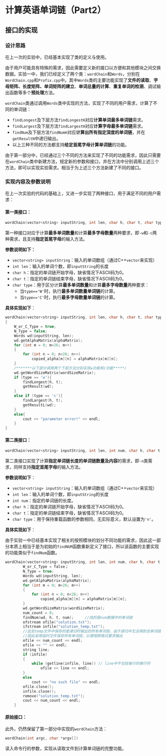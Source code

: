 # 计算英语单词链（Part2）

## 接口的实现

### 设计思路

在上一次的实验中，已经基本实现了类的定义与使用。

由于用户可能具有特殊的需求，因此需要定义新的接口以方便和其他模块之间交换数据。实验一中，我们已经定义了两个类：`wordChain`和`Words`，分别在`WordChain.cpp`和`Profix.cpp`中。其中`Words`类的主要功能实现了**文件的读取**、**字母矩阵、长度矩阵、单词矩阵的建立**、**单词总量的计算**、**重复单词的检测**、调试输出函数等多个**预处理**方法。

`wordChain`类通过调用`Words`类中实现的方法，实现了不同的用户需求，计算了不同的单词链：

* `findLongest`及下层方法`findLongestH`对应**计算单词最多单词链**需求。
* `findLargest`及下层方法`findLargestH`对应**计算字母最多单词链**需求。
* `findNum`及下层方法`findNumH`对应**计算出所有指定深度的单词链**，并在`getResultN`中递归输出。
* 以上三种不同的方法都支持**给定首尾字母计算单词链**的功能。

由于第一部分中，已经通过三个不同的方法来实现了不同的功能需求，因此只需要在`wordChain`类中新建方法，规定新的参数和接口，并在方法中分别调用上述三个方法，即可以实现实验需求。相当于为上述三个方法新建了不同的接口。

### 实现内容及参数说明

在上一次实验的代码的基础上，又进一步实现了两种接口，用于满足不同的用户需求：

#### 第一类接口：

```C++
wordChain(vector<string> inputString, int len, char h, char t, char type)
```

第一种接口对应于计算**最多单词数量**和计算**最多字母数量**两种要求，即`-w`和`-c`两种需求，且支持**指定首尾字母**的输入方法。

**参数说明如下：**

- `vector<string> inputString`：输入的单词数组（通过C++`vector`来实现）
- `int len`：输入的单词个数，即`inputString`的长度
- `char h`：指定的单词链开始字母，缺省情况下ASCII码为0。
- `char t`：指定的单词链结束字母，缺省情况下ASCII码为0。
- `char type`：用于区分计算**最多单词数量**和计算**最多字母数量**两种要求：
  - 当`type=='W'`时，执行**最多单词数量单词链**的计算。
  - 当`type=='C'`时，执行**最多字母数量单词链**的计算。

**具体实现如下**：

```C++
wordChain(vector<string> inputString, int len, char h, char t, char type)
{
	W_or_C_Type = true;
	N_Type = false;
	Words wd(inputString, len);
	wd.getAlphaMatrix(alphaMatrix);
	for (int m = 0; m<26; m++)
	{
		for (int n = 0; n<26; n++)
			copied_alpha[m][n] = alphaMatrix[m][n];
	}
    /*******以下部分调用两个下层方法分别实现w功能和c功能*****/
	wd.getWordSizeMatrix(wordSizeMatrix);
	if (type == 'w'){
		findLongest(h, t);
		getResult(wd);
	}
	else if (type == 'c'){
		findLargest(h, t);
		getResultL(wd);
	}
	else{
		cout << "parameter error!" << endl;
	}
}
```



#### 第二类接口：

```C++
wordChain(vector<string> inputString, int len, int num, char h, char t, char type)
```

第二类接口实现了计算**指定单词链长度的单词链数量及内容**的需求，即`-n`类需求，同样支持**指定首尾字母**的输入方法。

**参数说明如下**：

- `vector<string> inputString`：输入的单词数组（通过C++`vector`来实现）
- `int len`：输入的单词个数，即`inputString`的长度
- `int num`：指定的单词链的长度。
- `char h`：指定的单词链开始字母，缺省情况下ASCII码为0。
- `char t`：指定的单词链结束字母，缺省情况下ASCII码为0。
- `char type`：用于保持重载函数的参数相同，无实际意义，默认设置为`'n'`。

**具体实现如下**：

由于实验一中已经基本实现了相关的按照模块的划分不同功能的需求，因此这一部分本质上相当于是为初始的`findNUM`函数重新定义了接口，所以该函数的主要实现的功能类似于`findNum`函数。

```C++
wordChain(vector<string> inputString, int len, int num, char h, char t, char type){
		W_or_C_Type = false；
		N_Type = true;
		Words wd(inputString, len);
		wd.getAlphaMatrix(alphaMatrix);
		for (int m = 0; m<26; m++)
		{
			for (int n = 0; n<26; n++)
				copied_alpha[m][n] = alphaMatrix[m][n];
		}
		wd.getWordSizeMatrix(wordSizeMatrix);
		num_count = 0;
		findNum(wd, h, t, num);		//找的是num数据中的单词链
		ofstream ofile("solution.txt");
		ifstream infile("solution_temp.txt");
    	//此处temp文件中保存的是递归时输出的所有单词链，由于递归中无法得到总单词链个数
    	//因此采用临时文件保存所有单词链，以便按照格式要求输出
		ofile << num_count << endl;
		ofile << "" << endl;
		string line;
		if (infile) 
		{
			while (getline(infile, line)) // line中不包括每行的换行符
				ofile << line << endl;
		}
		else 
			cout << "no such file" << endl;
		ofile.close();
		infile.close();
		remove("solution_temp.txt");
		cout << num_count << endl;
	}
```

#### 原始接口：

此外，仍然保留了第一部分中实现的`wordChain`方法：

```C++
wordChain(int argc, char *argv[])
```

读入命令行的参数，实现从读取文件到计算单词链的完整功能。



